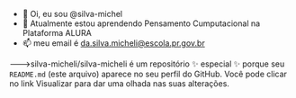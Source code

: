 - 👋 Oi, eu sou @silva-michel
- 🌱 Atualmente estou aprendendo Pensamento Cumputacional na Plataforma ALURA
- 📫 meu email é da.silva.micheli@escola.pr.gov.br

--->silva-micheli/silva-micheli é um repositório ✨ especial ✨ porque seu `README.md` (este arquivo) aparece no seu perfil do GitHub.
Você pode clicar no link Visualizar para dar uma olhada nas suas alterações.
